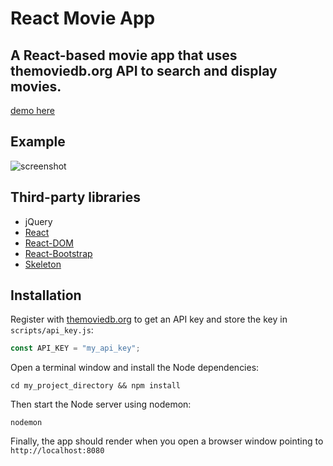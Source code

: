 # React Movie App

A React-based movie app that uses themoviedb.org API to search and display movies.
--------------------
[demo here](https://kdavidmoore.com:8080)

## Example
![screenshot](http://i63.tinypic.com/25pr9zs.png)

## Third-party libraries
* jQuery
* [React](https://facebook.github.io/react/)
* [React-DOM](https://www.npmjs.com/package/react-dom)
* [React-Bootstrap](https://react-bootstrap.github.io/)
* [Skeleton](http://getskeleton.com/)

## Installation
Register with [themoviedb.org](https://www.themoviedb.org/account/signup) to get an API key and store the key in `scripts/api_key.js`:
```javascript
const API_KEY = "my_api_key";
```
Open a terminal window and install the Node dependencies:
```shell
cd my_project_directory && npm install
```
Then start the Node server using nodemon:
```shell
nodemon
```
Finally, the app should render when you open a browser window pointing to `http://localhost:8080`